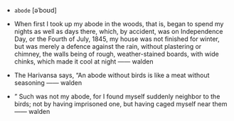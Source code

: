 - `abode` [əˈboʊd]



- When first I took up my abode in the woods, that is, began to spend my nights as well as days there, which, by accident, was on Independence Day, or the Fourth of July, 1845, my house was not finished for winter, but was merely a defence against the rain, without plastering or chimney, the walls being of rough, weather-stained boards, with wide chinks, which made it cool at night —— walden

-  The Harivansa says, “An abode without birds is like a meat without seasoning —— walden

- ” Such was not my abode, for I found myself suddenly neighbor to the birds; not by having imprisoned one, but having caged myself near them —— walden